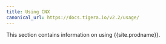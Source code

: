 ```yaml
---
title: Using CNX
canonical_url: https://docs.tigera.io/v2.2/usage/
---
```


This section contains information on using {{site.prodname}}.
